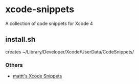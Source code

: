 xcode-snippets
==============

A collection of code snippets for Xcode 4


## install.sh

creates
~/Library/Developer/Xcode/UserData/CodeSnippets/


### Others

 * [mattt's Xcode Snippets](https://github.com/mattt/Xcode-Snippets)
